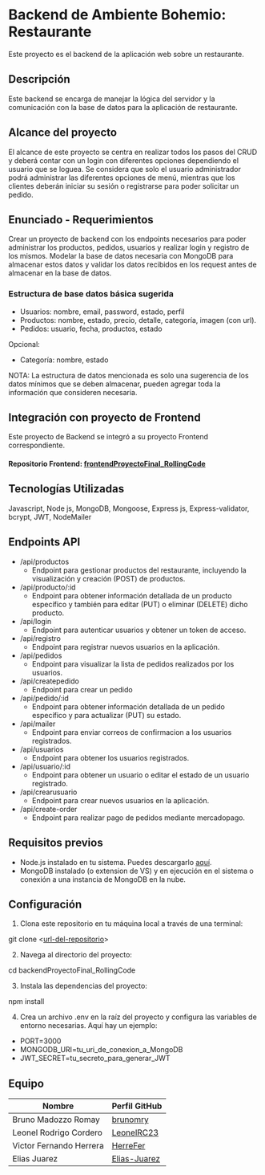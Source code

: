 # Backend de Ambiente Bohemio: Restaurante

Este proyecto es el backend de la aplicación web sobre un restaurante.

## Descripción

Este backend se encarga de manejar la lógica del servidor y la comunicación con la base de datos para la aplicación de restaurante.

## Alcance del proyecto

El alcance de este proyecto se centra en realizar todos los pasos del CRUD y deberá contar con un login con diferentes opciones dependiendo el usuario que se loguea. Se considera que solo el usuario administrador podrá administrar las diferentes opciones de menú, mientras que los clientes deberán iniciar su sesión o registrarse para poder solicitar un pedido.

## Enunciado - Requerimientos

Crear un proyecto de backend con los endpoints necesarios para poder
administrar los productos, pedidos, usuarios y realizar login y registro de los mismos.
Modelar la base de datos necesaria con MongoDB para almacenar estos datos y
validar los datos recibidos en los request antes de almacenar en la base de datos.

### Estructura de base datos básica sugerida

  * Usuarios: nombre, email, password, estado, perfil
  * Productos: nombre, estado, precio, detalle, categoría, imagen (con url).
  * Pedidos: usuario, fecha, productos, estado

  Opcional:
  
  * Categoría: nombre, estado

NOTA: La estructura de datos mencionada es solo una sugerencia de los datos mínimos que se deben almacenar, pueden agregar toda la información que consideren necesaria. 

## Integración con proyecto de Frontend

Este proyecto de Backend se integró a su proyecto Frontend correspondiente.

#### Repositorio Frontend: [frontendProyectoFinal_RollingCode](https://github.com/brunomry/frontendProyectoFinal_RollingCode.git)

## Tecnologías Utilizadas

Javascript, Node js, MongoDB, Mongoose, Express js, Express-validator, bcrypt, JWT, NodeMailer

## Endpoints API

- /api/productos
    * Endpoint para gestionar productos del restaurante, incluyendo la visualización y creación (POST) de productos.
- /api/producto/:id
    * Endpoint para obtener información detallada de un producto específico y también para editar (PUT) o eliminar (DELETE) dicho producto.
- /api/login
    * Endpoint para autenticar usuarios y obtener un token de acceso.
- /api/registro
    * Endpoint para registrar nuevos usuarios en la aplicación.
- /api/pedidos
    * Endpoint para visualizar la lista de pedidos realizados por los usuarios.
- /api/createpedido
    * Endpoint para crear un pedido
- /api/pedido/:id
    * Endpoint para obtener información detallada de un pedido específico y para actualizar (PUT) su estado.
- /api/mailer
    * Endpoint para enviar correos de confirmacion a los usuarios registrados.
- /api/usuarios
    * Endpoint para obtener los usuarios registrados.
- /api/usuario/:id
    * Endpoint para obtener un usuario o editar el estado de un usuario registrado.
- /api/crearusuario
    * Endpoint para crear nuevos usuarios en la aplicación.
- /api/create-order
    * Endpoint para realizar pago de pedidos mediante mercadopago.

## Requisitos previos

- Node.js instalado en tu sistema. Puedes descargarlo [aquí](https://nodejs.org/).
- MongoDB instalado (o extension de VS) y en ejecución en el sistema o conexión a una instancia de MongoDB en la nube.

## Configuración

1. Clona este repositorio en tu máquina local a través de una terminal:

  git clone <[url-del-repositorio](https://github.com/brunomry/backendProyectoFinal_RollingCode.git)>

2. Navega al directorio del proyecto:

  cd backendProyectoFinal_RollingCode

3. Instala las dependencias del proyecto:

  npm install

4. Crea un archivo .env en la raíz del proyecto y configura las variables de entorno necesarias. Aquí hay un ejemplo:

* PORT=3000
* MONGODB_URI=tu_uri_de_conexion_a_MongoDB
* JWT_SECRET=tu_secreto_para_generar_JWT

## Equipo

| Nombre                              | Perfil GitHub                                            |
|-------------------------------------|----------------------------------------------------------|
| Bruno Madozzo Romay                 | [brunomry](https://github.com/brunomry)                  |
| Leonel Rodrigo Cordero              | [LeonelRC23](https://github.com/LeonelRC23)              |
| Victor Fernando Herrera                      | [HerreFer](https://github.com/HerreFer)                |
| Elias Juarez                      | [Elias-Juarez](https://github.com/Elias-Juarez)                |
